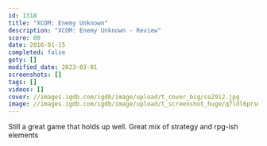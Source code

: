 ```yaml
---
id: 1318
title: "XCOM: Enemy Unknown"
description: "XCOM: Enemy Unknown - Review"
score: 80
date: 2016-01-15
completed: false
goty: []
modified_date: 2023-03-01
screenshots: []
tags: []
videos: []
cover: //images.igdb.com/igdb/image/upload/t_cover_big/co29i2.jpg
image: //images.igdb.com/igdb/image/upload/t_screenshot_huge/q7ldl6prsm0x1bcsyqiy.jpg
---
```

Still a great game that holds up well. Great mix of strategy and rpg-ish elements